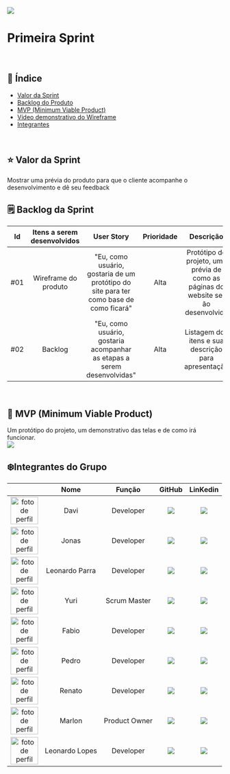 <img src="./Imagens sp1/CIANP.png">
<br>
<h1>Primeira Sprint</h1>
<br>
<h2> 🔗 Índice</h2>

- [Valor da Sprint](#valor)
- [Backlog do Produto](#backlog)
- [MVP (Minimum Viable Product)](#mvp)
- [Vídeo demonstrativo do Wireframe](#video)
- [Integrantes](#integrantes)


<br>
<h2>⭐️ Valor da Sprint</h2><a name="valor"></a>
Mostrar uma prévia do produto para que o cliente acompanhe o desenvolvimento e dê seu feedback
<br>
<h2> 🗒 Backlog da Sprint</h2> <a name="backlog"></a>

|   Id  | Itens a serem desenvolvidos |   User Story   | Prioridade |  Descrição  |
| :----: | :--------: | :--------: | :--------------: | :----: |
|   #01   |   Wireframe do produto     | "Eu, como usuário, gostaria de um protótipo do site para ter como base de como ficará" | Alta |   Protótipo do projeto, uma prévia de como as páginas do website ser ão desenvolvida   |
|   #02   |   Backlog     | "Eu, como usuário, gostaria acompanhar as etapas a serem desenvolvidas" | Alta |   Listagem dos itens e sua descrição para apresentação   |
<br>

<h2> 🚀 MVP (Minimum Viable Product) </h2><a name="mvp"></a>
 Um protótipo do projeto, um demonstrativo das telas e de como irá funcionar.
 <br>
<img src="./Vídeos sp 1/wireframe-figma.mp4"><a name="video"></a>
<br>


<img scr="./Imagens/Imagens sp1/Sprint 1 img.png" width="300px">
<br>
<h2> ❄️Integrantes do Grupo </h2><a name="integrantes"></a>

|          |   Nome   |  Função  |  GitHub  | LinKedin |
| :------: | :------: | :------: | :------: | :------: |
| <img src="https://avatars.githubusercontent.com/u/104574671?v=4" alt="foto de perfil" height="64px" width="64px">         |   Davi   |  Developer        | <a href="https://github.com/DfMaciel"><img src="https://img.shields.io/badge/GitHub-13196a?style=for-the-badge&logo=github&logoColor=white">         | <a href="https://www.linkedin.com/in/dfmaciel"><img src="https://img.shields.io/badge/LinkedIn-0077B5?style=for-the-badge&logo=linkedin&logoColor=white"></a>          |
| <img src="https://avatars.githubusercontent.com/u/142221848?v=4" alt="foto de perfil" height="64px" width="64px">         |   Jonas  |  Developer        | <a href="https://github.com/Jonasoliver"><img src="https://img.shields.io/badge/GitHub-13196a?style=for-the-badge&logo=github&logoColor=white">         | <a href="https://www.linkedin.com/in/jonas-miguel-ol"><img src="https://img.shields.io/badge/LinkedIn-0077B5?style=for-the-badge&logo=linkedin&logoColor=white"></a>          |
| <img src="https://avatars.githubusercontent.com/u/142221546?v=4" alt="foto de perfil" height="64px" width="64px">         | Leonardo Parra       |  Developer        | <a href="https://github.com/LeonardoParraGodoi"><img src="https://img.shields.io/badge/GitHub-13196a?style=for-the-badge&logo=github&logoColor=white">         | <a href="https://www.linkedin.com/in/dfmaciel"><img src="https://img.shields.io/badge/LinkedIn-0077B5?style=for-the-badge&logo=linkedin&logoColor=white"></a>         |
| <img src="https://avatars.githubusercontent.com/u/79583088?v=4"  alt="foto de perfil" height="64px" width="64px">         |   Yuri   |  Scrum Master        | <a href="https://github.com/yuribragga"><img src="https://img.shields.io/badge/GitHub-13196a?style=for-the-badge&logo=github&logoColor=white">         | <a href=""><img src="https://img.shields.io/badge/LinkedIn-0077B5?style=for-the-badge&logo=linkedin&logoColor=white"></a>         |
| <img src="https://avatars.githubusercontent.com/u/142221511?v=4" alt="foto de perfil" height="64px" width="64px">         |   Fabio  |  Developer        | <a href="https://github.com/fabiokleber"><img src="https://img.shields.io/badge/GitHub-13196a?style=for-the-badge&logo=github&logoColor=white">         | <a href=""><img src="https://img.shields.io/badge/LinkedIn-0077B5?style=for-the-badge&logo=linkedin&logoColor=white"></a>        |
| <img src="https://avatars.githubusercontent.com/u/142221456?v=4" alt="foto de perfil" height="64px" width="64px">         |   Pedro  |  Developer        | <a href="https://github.com/OliveiraPedro09"><img src="https://img.shields.io/badge/GitHub-13196a?style=for-the-badge&logo=github&logoColor=white">         | <a href=""><img src="https://img.shields.io/badge/LinkedIn-0077B5?style=for-the-badge&logo=linkedin&logoColor=white"></a>          | 
| <img src="https://avatars.githubusercontent.com/u/142221532?v=4" alt="foto de perfil" height="64px" width="64px">         |   Renato |  Developer        | <a href="https://github.com/Renato-Cruz-Jr"><img src="https://img.shields.io/badge/GitHub-13196a?style=for-the-badge&logo=github&logoColor=white">         | <a href="linkedin"><img src="https://img.shields.io/badge/LinkedIn-0077B5?style=for-the-badge&logo=linkedin&logoColor=white"></a>         |
| <img src="https://avatars.githubusercontent.com/u/142222197?v=4" alt="foto de perfil" height="64px" width="64px">         |   Marlon | Product Owner         | <a href="https://github.com/Marlon-AS"><img src="https://img.shields.io/badge/GitHub-13196a?style=for-the-badge&logo=github&logoColor=white">         | <a href=""><img src="https://img.shields.io/badge/LinkedIn-0077B5?style=for-the-badge&logo=linkedin&logoColor=white"></a>         |
| <img src="https://avatars.githubusercontent.com/u/142225044?v=4" alt="foto de perfil" height="64px" width="64px">         |   Leonardo Lopes    |   Developer       | <a href="https://github.com/leonardo-lopes23"><img src="https://img.shields.io/badge/GitHub-13196a?style=for-the-badge&logo=github&logoColor=white">         | <a href=""><img src="https://img.shields.io/badge/LinkedIn-0077B5?style=for-the-badge&logo=linkedin&logoColor=white"></a>         |
